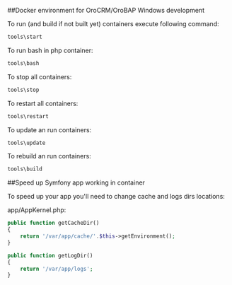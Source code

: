 ##Docker environment for OroCRM/OroBAP Windows development

To run (and build if not built yet) containers execute following command:
```bash
tools\start
```

To run bash in php container:
```bash
tools\bash
```

To stop all containers:
```bash
tools\stop
```

To restart all containers:
```bash
tools\restart
```

To update an run containers:
```bash
tools\update
```

To rebuild an run containers:
```bash
tools\build
```
##Speed up Symfony app working in container

To speed up your app you'll need to change cache and logs dirs locations:

app/AppKernel.php:
```php
public function getCacheDir()
{
    return '/var/app/cache/'.$this->getEnvironment();
}

public function getLogDir()
{
    return '/var/app/logs';
}
```
